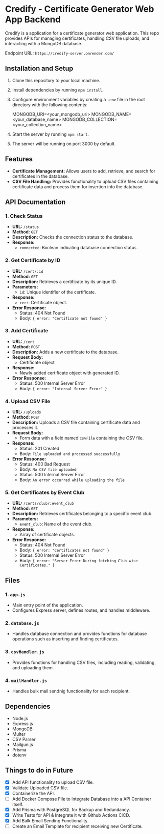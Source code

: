 # Credify - Certificate Generator Web App Backend

Credify is a  application for a certificate generator web application. This repo provides APIs for managing certificates, handling CSV file uploads, and interacting with a MongoDB database.

Endpoint URL: `https://credify-server.onrender.com/`

## Installation and Setup

1. Clone this repository to your local machine.
2. Install dependencies by running `npm install`.
3. Configure environment variables by creating a `.env` file in the root directory with the following contents:

   MONGODB_URI=<your_mongodb_uri>
   MONGODB_NAME=<your_database_name>
   MONGODB_COLLECTION=<your_collection_name>

4. Start the server by running `npm start`.
5. The server will be running on port 3000 by default.

## Features

- **Certificate Management:** Allows users to add, retrieve, and search for certificates in the database.
- **CSV File Handling:** Provides functionality to upload CSV files containing certificate data and process them for insertion into the database.

## API Documentation

### 1. Check Status

- **URL:** `/status`
- **Method:** `GET`
- **Description:** Checks the connection status to the database.
- **Response:**
  - `connected`: Boolean indicating database connection status.

### 2\. Get Certificate by ID

- **URL:** `/cert/:id`
- **Method:** `GET`
- **Description:** Retrieves a certificate by its unique ID.
- **Parameters:**
  - `id`: Unique identifier of the certificate.
- **Response:**
  - `cert`: Certificate object.
- **Error Response:**
  - Status: 404 Not Found
  - Body: `{ error: "Certificate not found" }`

### 3\. Add Certificate

- **URL:** `/cert`
- **Method:** `POST`
- **Description:** Adds a new certificate to the database.
- **Request Body:**
  - Certificate object
- **Response:**
  - Newly added certificate object with generated ID.
- **Error Response:**
  - Status: 500 Internal Server Error
  - Body: `{ error: "Internal Server Error" }`

### 4\. Upload CSV File

- **URL:** `/uploads`
- **Method:** `POST`
- **Description:** Uploads a CSV file containing certificate data and processes it.
- **Request Body:**
  - Form data with a field named `csvFile` containing the CSV file.
- **Response:**
  - Status: 201 Created
  - Body: `File uploaded and processed successfully`
- **Error Response:**
  - Status: 400 Bad Request
  - Body: `No CSV file uploaded`
  - Status: 500 Internal Server Error
  - Body: `An error occurred while uploading the file`

### 5\. Get Certificates by Event Club

- **URL:** `/certs/club/:event_club`
- **Method:** `GET`
- **Description:** Retrieves certificates belonging to a specific event club.
- **Parameters:**
  - `event_club`: Name of the event club.
- **Response:**
  - Array of certificate objects.
- **Error Response:**
  - Status: 404 Not Found
  - Body: `{ error: "Certificates not found" }`
  - Status: 500 Internal Server Error
  - Body: `{ error: "Server Error During fetching Club wise Certificates." }`

## Files

### 1\. `app.js`

- Main entry point of the application.
- Configures Express server, defines routes, and handles middleware.

### 2\. `database.js`

- Handles database connection and provides functions for database operations such as inserting and finding certificates.

### 3\. `csvHandler.js`

- Provides functions for handling CSV files, including reading, validating, and uploading them.

### 4\. `mailHandler.js`

- Handles bulk mail sendnig functionality for each recipient.

## Dependencies

- Node.js
- Express.js
- MongoDB
- Multer
- CSV Parser
- Mailgun.js
- Prisma
- dotenv

## Things to do in Future

- [x] Add API functionality to upload CSV file.
- [x] Validate Uploaded CSV file.
- [x] Containerize the API.
- [ ] Add Docker Compose File to Integrate Database into a API Container itself.
- [x] Add Prisma with PostgreSQL for Backup and Redundancy.
- [x] Write Tests for API &  Integrate it with Github Actions CICD.
- [x] Add Bulk Email Sending Functionality.
- [ ] Create an Email Template for recipient receiving new Certificate.
